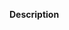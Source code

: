 <!--
    Please read https://github.com/kubernetes-sigs/external-dns#contributing before submitting
    your pull request. Please fill in each section below to help us better prioritize your pull request. Thanks!
-->

**Description**

<!-- Please provide a summary of the change here. -->

